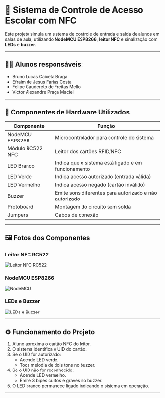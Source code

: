 # 🎒 Sistema de Controle de Acesso Escolar com NFC

Este projeto simula um sistema de controle de entrada e saída de alunos em salas de aula, utilizando **NodeMCU ESP8266**, **leitor NFC** e sinalização com **LEDs** e **buzzer**.

---

## 👨‍💻 Alunos responsáveis:

- Bruno Lucas Caixeta Braga
- Efraim de Jesus Farias Costa
- Felipe Gaudereto de Freitas Mello
- Victor Alexandre Praça Maciel

---

## 🔧 Componentes de Hardware Utilizados

| Componente        | Função                                                         |
|-------------------|----------------------------------------------------------------|
| NodeMCU ESP8266   | Microcontrolador para controle do sistema                      |
| Módulo RC522 NFC  | Leitor dos cartões RFID/NFC                                    |
| LED Branco        | Indica que o sistema está ligado e em funcionamento            |
| LED Verde         | Indica acesso autorizado (entrada válida)                      |
| LED Vermelho      | Indica acesso negado (cartão inválido)                         |
| Buzzer            | Emite sons diferentes para autorizado e não autorizado         |
| Protoboard        | Montagem do circuito sem solda                                 |
| Jumpers           | Cabos de conexão                                               |

---

## 🖼️ Fotos dos Componentes

### Leitor NFC RC522
![Leitor NFC RC522](https://upload.wikimedia.org/wikipedia/commons/thumb/0/00/RFID-RC522.jpg/320px-RFID-RC522.jpg)

### NodeMCU ESP8266
![NodeMCU](https://upload.wikimedia.org/wikipedia/commons/thumb/f/f1/NodeMCU_DEVKIT_1.0.jpg/320px-NodeMCU_DEVKIT_1.0.jpg)

### LEDs e Buzzer
![LEDs e Buzzer](https://upload.wikimedia.org/wikipedia/commons/9/99/Buzzer_and_LEDs.jpg)

---

## ⚙️ Funcionamento do Projeto

1. Aluno aproxima o cartão NFC do leitor.
2. O sistema identifica o UID do cartão.
3. Se o UID for autorizado:
   - Acende LED verde.
   - Toca melodia de dois tons no buzzer.
4. Se o UID não for reconhecido:
   - Acende LED vermelho.
   - Emite 3 bipes curtos e graves no buzzer.
5. O LED branco permanece ligado indicando o sistema em operação.

---
